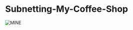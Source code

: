 # Subnetting-My-Coffee-Shop


![MINE](https://github.com/user-attachments/assets/06627cfd-9fe4-4768-bb6d-2e8015785dff)




